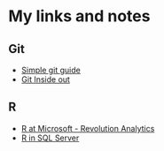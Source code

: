 # My links and notes

## Git

* [Simple git guide](http://rogerdudler.github.io/git-guide/)
* [Git Inside out](https://codewords.recurse.com/issues/two/git-from-the-inside-out)

## R

 * [R at Microsoft - Revolution Analytics](http://blog.revolutionanalytics.com/2015/06/r-at-microsoft.html)
 * [R in SQL Server](http://blog.revolutionanalytics.com/2015/05/r-in-sql-server.html)
